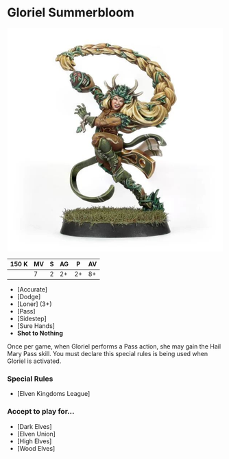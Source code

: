 # Gloriel Summerbloom

![](../media/starplayers/GSummerbloom01.jpg)

| 150 K  | MV | S | AG | P | AV |
| --- | --- | --- | --- | --- | --- |
| | 7 | 2 | 2+ | 2+ | 8+ |

* [Accurate]
* [Dodge]
* [Loner] (3+)
* [Pass]
* [Sidestep]
* [Sure Hands]
* **Shot to Nothing**

Once per game, when Gloriel performs a Pass action, she may gain the Hail Mary Pass skill. You must declare this special rules is being used when Gloriel is activated.

### Special Rules
* [Elven Kingdoms League]

### Accept to play for...
* [Dark Elves]
* [Elven Union]
* [High Elves]
* [Wood Elves]
